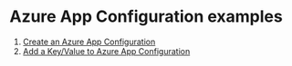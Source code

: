 # Azure App Configuration examples

1. [Create an Azure App Configuration](create/README.md)
2. [Add a Key/Value to Azure App Configuration](add-key-value/README.md)

<!-- workflow.run() 

  exit 0
  
  -->
